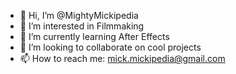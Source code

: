 - 👋 Hi, I’m @MightyMickipedia
- 👀 I’m interested in Filmmaking
- 🌱 I’m currently learning After Effects
- 💞️ I’m looking to collaborate on cool projects
- 📫 How to reach me: mick.mickipedia@gmail.com 

<!---
MightyMickipedia/MightyMickipedia is a ✨ special ✨ repository because its `README.md` (this file) appears on your GitHub profile.
You can click the Preview link to take a look at your changes.
--->

